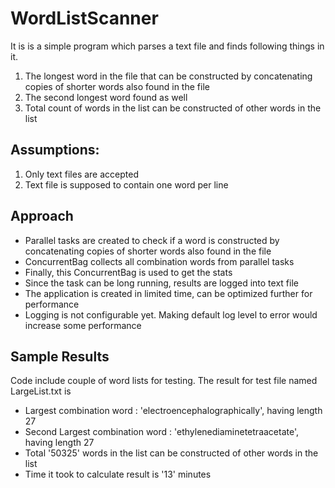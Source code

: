 # WordListScanner
 It is is a simple program which parses a text file and finds following things in it.
 1. The longest word in the file that can be constructed by concatenating copies of shorter words also found in the file
 2. The second longest word found as well
 3. Total count of words in the list can be constructed of other words in the list

## Assumptions:
 1. Only text files are accepted
 2. Text file is supposed to contain one word per line

## Approach
 - Parallel tasks are created to check if a word is constructed by concatenating copies of shorter words also found in the file
 - ConcurrentBag collects all combination words from parallel tasks
 - Finally, this ConcurrentBag is used to get the stats
 - Since the task can be long running, results are logged into text file
 - The application is created in limited time, can be optimized further for performance
 - Logging is not configurable yet. Making default log level to error would increase some performance

## Sample Results
Code include couple of word lists for testing. The result for test file named LargeList.txt is
 - Largest combination word : 'electroencephalographically', having length 27
 - Second Largest combination word : 'ethylenediaminetetraacetate', having length 27
 - Total '50325' words in the list can be constructed of other words in the list
 - Time it took to calculate result is '13' minutes
